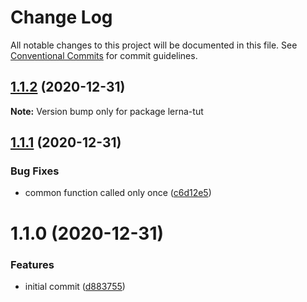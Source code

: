 # Change Log

All notable changes to this project will be documented in this file.
See [Conventional Commits](https://conventionalcommits.org) for commit guidelines.

## [1.1.2](https://github.com/carltonj2000/lerna-tut/compare/v1.1.1...v1.1.2) (2020-12-31)

**Note:** Version bump only for package lerna-tut





## [1.1.1](https://github.com/carltonj2000/lerna-tut/compare/v1.1.0...v1.1.1) (2020-12-31)


### Bug Fixes

* common function called only once ([c6d12e5](https://github.com/carltonj2000/lerna-tut/commit/c6d12e59099e2bd4e6ddf52efdcf73e147ed534b))





# 1.1.0 (2020-12-31)


### Features

* initial commit ([d883755](https://github.com/carltonj2000/lerna-tut/commit/d883755bca131ceadd0a7dd421e807091c5d87bf))
